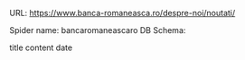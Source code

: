 URL: https://www.banca-romaneasca.ro/despre-noi/noutati/

Spider name: bancaromaneascaro
DB Schema:

title
content
date